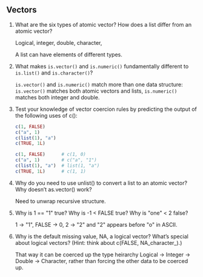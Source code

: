 Vectors
-------

 1. What are the six types of atomic vector? How does a list differ from an atomic vector?
    
    Logical, integer, double, character, 
    
    A list can have elements of different types.

 2. What makes `is.vector()` and `is.numeric()` fundamentally different to `is.list()` and `is.character()`?
 
    `is.vector()` and `is.numeric()` match more than one data structure: `is.vector()` matches both atomic 
    vectors and lists, `is.numeric()` matches both integer and double.
    
 3. Test your knowledge of vector coercion rules by predicting the output of the following uses of c():
 
    ```r
    c(1, FALSE)
    c("a", 1)
    c(list(1), "a")
    c(TRUE, 1L)
    ```
    
    ```r
    c(1, FALSE)      # c(1, 0)
    c("a", 1)        # c("a", "1")
    c(list(1), "a")  # list(1, "a")
    c(TRUE, 1L)      # c(1, 1)
    ```
    
 4. Why do you need to use unlist() to convert a list to an atomic vector? Why doesn’t as.vector() work?
 
    Need to unwrap recursive structure.

 5. Why is 1 == "1" true? Why is -1 < FALSE true? Why is "one" < 2 false?
 
    1 -> "1", FALSE -> 0, 2 -> "2" and "2" appears before "o" in ASCII.

 6. Why is the default missing value, NA, a logical vector? What’s special about logical vectors? (Hint: think about c(FALSE, NA_character_).)
 
    That way it can be coerced up the type heirarchy Logical -> Integer -> Double -> Character, rather than
    forcing the other data to be coerced up.
